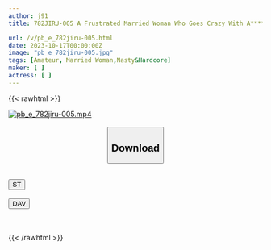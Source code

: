 ```yaml
---
author: j91
title: 782JIRU-005 A Frustrated Married Woman Who Goes Crazy With A*****l And Coquetry. The Plump Honey Meat Becomes Soggy And Explodes With Patience! (Miria Fukami)

url: /v/pb_e_782jiru-005.html
date: 2023-10-17T00:00:00Z
image: "pb_e_782jiru-005.jpg"
tags: [Amateur, Married Woman,Nasty&Hardcore]
maker: [ ]
actress: [ ]
---
```



{{< rawhtml >}}

<div class="video" data-videoid="JvYzGXq6kDtjlkr">
    <a href="javascript:;">
        <img src="https://my.j91.asia/v/pb_e_782jiru-005.jpg" width="WIDTH" height="HEIGHT" alt="pb_e_782jiru-005.mp4" loading="lazy">
    </a>
</div>

<script type="text/javascript" src="https://j91.asia/asset/on-demand-st.js"></script>

<br>
  <link rel="stylesheet" href="https://j91.asia/asset/bs5.css">
  
  <center>
  <button class="btn btn-primary" type="button" data-bs-toggle="collapse" data-bs-target=".multi-collapse" aria-expanded="false" aria-controls="multiCollapseExample1 multiCollapseExample2"><h2>Download</h2></button></center>
</p>
<div class="row">
  <div class="col">
    <div class="collapse multi-collapse" id="multiCollapseExample1">
      <div class="card card-body">
	      	      <br>
<div class="buttons">  
<a href="https://streamtape.to/v/JvYzGXq6kDtjlkr"><button class="btn-hover color-3"><i class="fa fa-download"></i> ST</button></a></div>
    </div>
  </div>
</div>
  <div class="col">
    <div class="collapse multi-collapse" id="multiCollapseExample2">
      <div class="card card-body">
	      <br>
<div class="buttons">
    <a href="https://filelions.online/f/jovacb9itg5m"><button class="btn-hover color-9"><i class="fa fa-download"></i> DAV</button></a></div>
<br><br>
      </div>
    </div>
  </div>
</div>

{{< /rawhtml >}}
